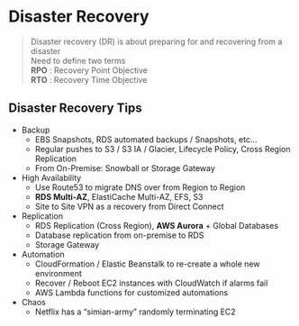 # Disaster Recovery
> Disaster recovery (DR) is about preparing for and recovering from a disaster  
> Need to define two terms  
> **RPO** : Recovery Point Objective  
> **RTO** : Recovery Time Objective

## Disaster Recovery Tips
- Backup
    - EBS Snapshots, RDS automated backups / Snapshots, etc…
    - Regular pushes to S3 / S3 IA / Glacier, Lifecycle Policy, Cross Region Replication
    - From On-Premise: Snowball or Storage Gateway
- High Availability
    - Use Route53 to migrate DNS over from Region to Region
    - **RDS Multi-AZ**, ElastiCache Multi-AZ, EFS, S3
    - Site to Site VPN as a recovery from Direct Connect
- Replication
    - RDS Replication (Cross Region), **AWS Aurora** + Global Databases
    - Database replication from on-premise to RDS
    - Storage Gateway
- Automation
    - CloudFormation / Elastic Beanstalk to re-create a whole new environment
    - Recover / Reboot EC2 instances with CloudWatch if alarms fail
    - AWS Lambda functions for customized automations
- Chaos
    - Netflix has a “simian-army” randomly terminating EC2
